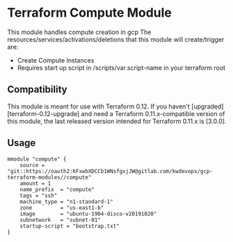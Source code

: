 # Terraform Compute Module

This module handles compute creation in gcp
The resources/services/activations/deletions that this module will create/trigger are:
- Create Compute Instances
- Requires start up script in /scripts/var.script-name in your terraform root

## Compatibility

This module is meant for use with Terraform 0.12. If you haven't
[upgraded][terraform-0.12-upgrade] and need a Terraform
0.11.x-compatible version of this module, the last released version
intended for Terraform 0.11.x is [3.0.0].

## Usage

```hcl
mmodule "compute" {
    source = "git::https://oauth2:6FxwbXDCCb1WNsfgxjJW@gitlab.com/kwdevops/gcp-terraform-modules//compute"
    amount = 1
    name_prefix  = "compute"
    tags = "ssh"
    machine_type = "n1-standard-1"
    zone         = "us-east1-b"
    image        = "ubuntu-1904-disco-v20191020"
    subnetwork   = "subnet-01"
    startup-script = "bootstrap.txt"
}

```
